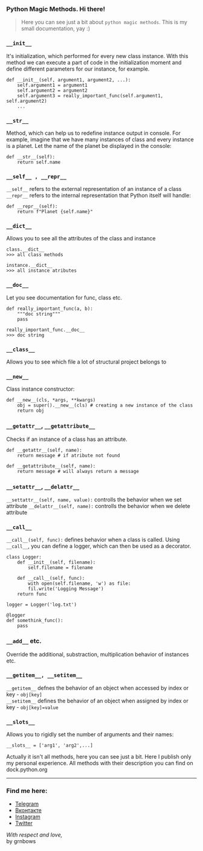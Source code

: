 ### Python Magic Methods. Hi there!
> Here you can see just a bit about `python magic methods`. This is my small documentation, yay :) 

### `__init__`
It's initialization, which performed for every new class instance. With this method we can execute a part of code in the initialization moment and define different parameters for our instance, for example.
```
def __init__(self, argument1, argument2, ...):
    self.argument1 = argument1
    self.argument2 = argument2
    self.argument3 = really_important_func(self.argument1, self.argument2)
    ...
```
### `__str__`
Method, which can help us to redefine instance output in console. For example, imagine that we have many instances of class and every instance is a planet. Let the name of the planet be displayed in the console:
```
def __str__(self):
    return self.name 
```
### `__self__ , __repr__`
`__self__` refers to the external representation of an instance of a class <br>
`__repr__` refers to the internal representation that Python itself will handle:
```
def __repr__(self):
    return f"Planet {self.name}"
```
### `__dict__`
Allows you to see all the attributes of the class and instance
```
class.__dict__
>>> all class methods 

instance.__dict__
>>> all instance atributes
```
### `__doc__`
Let you see documentation for func, class etc.
```
def really_important_func(a, b):
    """doc string"""
    pass

really_important_func.__doc__
>>> doc string
```

### `__class__`
Allows you to see which file a lot of structural project belongs to

### `__new__`
Class instance constructor:
```
def __new__(cls, *args, **kwargs)
    obj = super().__new__(cls) # creating a new instance of the class
    return obj
```
### `__getattr__`, `__getattribute__`
Checks if an instance of a class has an attribute.
```
def __getattr__(self, name):
    return message # if atribute not found
```
```
def __getattribute__(self, name):
    return message # will always return a message
```
### `__setattr__`, `__delattr__`
`__settattr__(self, name, value):` controlls the behavior when we set attribute
`__delattr__(self, name):` controlls the behavior when we delete attribute
### `__call__`
`__call__(self, func):` defines behavior when a class is called.
Using `__call__`, you can define a logger, which can then be used as a decorator.
```
class Logger:
    def __init__(self, filename):
        self.filename = filename

    def __call__(self, func):
        with open(self.filename, 'w') as file:
	    fil.write('Logging Message')
	return func

logger = Logger('log.txt')

@logger
def somethink_func():
    pass
```
### `__add__` etc.
Override the additional, substraction, multiplication behavior of instances etc.

### `__getitem__, __setitem__`
`__getitem__` defnes the behavior of an object when accessed by index or key - `obj[key]` <br>
`__setitem__` defines the behavior of an object when assigned by index or key - `obj[key]=value`

### `__slots__`
Allows you to rigidly set the number of arguments and their names:
```
__slots__ = ['arg1', 'arg2',...]
```

Actually it isn't all methods, here you can see just a bit. Here I publish only my personal experience. All methods with their description you can find on dock.python.org

---

### Find me here:
* [Telegram](https://t.me/grnbows) </br>
* [Вконтакте](https://vk.com/grnbows) </br>
* [Instagram](https://www.instagram.com/grnbows) </br>
* [Twitter](https://twitter.com/grnbows) </br>

<i>With respect and love,</i></br> by grnbows
